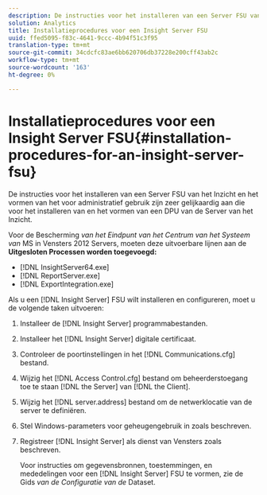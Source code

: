 ```yaml
---
description: De instructies voor het installeren van een Server FSU van het Inzicht en het vormen van het voor administratief gebruik zijn zeer gelijkaardig aan die voor het installeren van en het vormen van een DPU van de Server van het Inzicht.
solution: Analytics
title: Installatieprocedures voor een Insight Server FSU
uuid: ffed5095-f83c-4641-9ccc-4b94f51c3f95
translation-type: tm+mt
source-git-commit: 34cdcfc83ae6bb620706db37228e200cff43ab2c
workflow-type: tm+mt
source-wordcount: '163'
ht-degree: 0%

---
```



# Installatieprocedures voor een Insight Server FSU{#installation-procedures-for-an-insight-server-fsu}

De instructies voor het installeren van een Server FSU van het Inzicht en het vormen van het voor administratief gebruik zijn zeer gelijkaardig aan die voor het installeren van en het vormen van een DPU van de Server van het Inzicht.

Voor de Bescherming *van het Eindpunt van het Centrum van het Systeem van* MS in Vensters 2012 Servers, moeten deze uitvoerbare lijnen aan de **Uitgesloten Processen worden toegevoegd:**

* [!DNL InsightServer64.exe]
* [!DNL ReportServer.exe]
* [!DNL ExportIntegration.exe]

Als u een [!DNL Insight Server] FSU wilt installeren en configureren, moet u de volgende taken uitvoeren:

1. Installeer de [!DNL Insight Server] programmabestanden.
1. Installeer het [!DNL Insight Server] digitale certificaat.
1. Controleer de poortinstellingen in het [!DNL Communications.cfg] bestand.
1. Wijzig het [!DNL Access Control.cfg] bestand om beheerderstoegang toe te staan [!DNL the Server] van [!DNL the Client].
1. Wijzig het [!DNL server.address] bestand om de netwerklocatie van de server te definiëren.
1. Stel Windows-parameters voor geheugengebruik in zoals beschreven.
1. Registreer [!DNL Insight Server] als dienst van Vensters zoals beschreven.

   Voor instructies om gegevensbronnen, toestemmingen, en mededelingen voor een [!DNL Insight Server] FSU te vormen, zie de Gids *van de Configuratie van de* Dataset.

